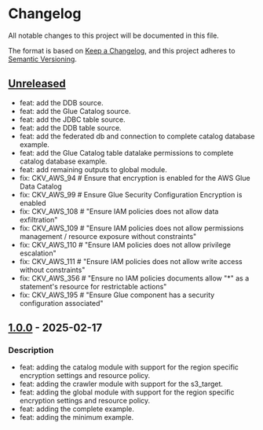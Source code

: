 # Changelog
All notable changes to this project will be documented in this file.

The format is based on [Keep a Changelog](https://keepachangelog.com/en/1.0.0/),
and this project adheres to [Semantic Versioning](https://semver.org/spec/v2.0.0.html).

## [Unreleased]
- feat: add the DDB source.
- feat: add the Glue Catalog  source.
- feat: add the JDBC table source.
- feat: add the DDB table source.
- feat: add the federated db and connection to complete catalog database example.
- feat: add the Glue Catalog table datalake permissions to complete catalog database example.
- feat: add remaining outputs to global module.
- fix: CKV_AWS_94 # Ensure that encryption is enabled for the AWS Glue Data Catalog
- fix: CKV_AWS_99 # Ensure Glue Security Configuration Encryption is enabled
- fix: CKV_AWS_108 # "Ensure IAM policies does not allow data exfiltration"
- fix: CKV_AWS_109 # "Ensure IAM policies does not allow permissions management / resource exposure without constraints"
- fix: CKV_AWS_110 # "Ensure IAM policies does not allow privilege escalation"
- fix: CKV_AWS_111 # "Ensure IAM policies does not allow write access without constraints"
- fix: CKV_AWS_356 # "Ensure no IAM policies documents allow "*" as a statement's resource for restrictable actions"
- fix: CKV_AWS_195 # "Ensure Glue component has a security configuration associated"

## [1.0.0] - 2025-02-17
### Description
- feat: adding the catalog module with support for the region specific encryption settings and resource policy.
- feat: adding the crawler module with support for the s3_target.
- feat: adding the global module with support for the region specific encryption settings and resource policy.
- feat: adding the complete example.
- feat: adding the minimum example.

[Unreleased]: https://github.com/boldlink/terraform-module-template/compare/1.0.0...HEAD
[1.0.0]: https://github.com/boldlink/terraform-module-template/releases/tag/1.0.0
